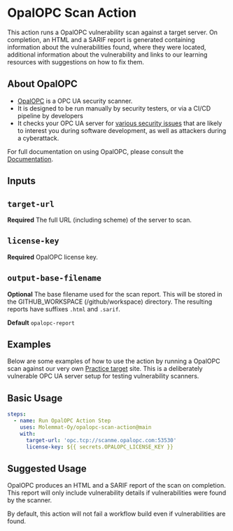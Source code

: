 # OpalOPC Scan Action

This action runs a OpalOPC vulnerability scan against a target server. On completion, an HTML and a SARIF report is generated containing information about the vulnerabilities found, where
they were located, additional information about the vulnerability and links to our learning resources with suggestions on how to fix them.

## About OpalOPC

- [OpalOPC](https://opalopc.com/) is a OPC UA security scanner.
- It is designed to be run manually by security testers, or via a CI/CD pipeline by developers
- It checks your OPC UA server for [various security issues](https://opalopc.com/docs/category/plugins) that are likely to interest you during software development, as well as attackers during a cyberattack.

For full documentation on using OpalOPC, please consult the [Documentation](https://opalopc.com/docs/).

## Inputs

## `target-url`

**Required** The full URL (including scheme) of the server to scan.

## `license-key`

**Required** OpalOPC license key.

## `output-base-filename`

**Optional** The base filename used for the scan report. This will be stored in the GITHUB_WORKSPACE (/github/workspace) directory. The resulting reports have suffixes `.html` and `.sarif`.

**Default** `opalopc-report`

## Examples

Below are some examples of how to use the action by running a OpalOPC scan against our very own [Practice target](https://opalopc.com/docs/get-started/test-drive) site. This is a deliberately
vulnerable OPC UA server setup for testing vulnerability scanners.

## Basic Usage

```yaml
steps:
  - name: Run OpalOPC Action Step
    uses: Molemmat-Oy/opalopc-scan-action@main
    with:
      target-url: 'opc.tcp://scanme.opalopc.com:53530'
      license-key: ${{ secrets.OPALOPC_LICENSE_KEY }}
```

## Suggested Usage

OpalOPC produces an HTML and a SARIF report of the scan on completion. This report will only include vulnerability details if vulnerabilities were found by the scanner.

By default, this action will not fail a workflow build even if vulnerabilities are found.
